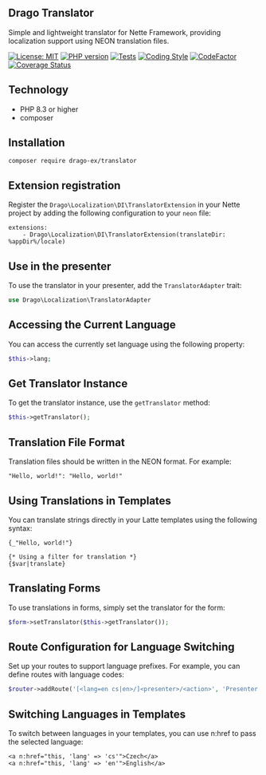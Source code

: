 ## Drago Translator
Simple and lightweight translator for Nette Framework, providing localization support using NEON translation files.

[![License: MIT](https://img.shields.io/badge/License-MIT-yellow.svg)](https://raw.githubusercontent.com/drago-ex/translator/master/license.md)
[![PHP version](https://badge.fury.io/ph/drago-ex%2Ftranslator.svg)](https://badge.fury.io/ph/drago-ex%2Ftranslator)
[![Tests](https://github.com/drago-ex/translator/actions/workflows/tests.yml/badge.svg)](https://github.com/drago-ex/translator/actions/workflows/tests.yml)
[![Coding Style](https://github.com/drago-ex/translator/actions/workflows/coding-style.yml/badge.svg)](https://github.com/drago-ex/translator/actions/workflows/coding-style.yml)
[![CodeFactor](https://www.codefactor.io/repository/github/drago-ex/translator/badge)](https://www.codefactor.io/repository/github/drago-ex/translator)
[![Coverage Status](https://coveralls.io/repos/github/drago-ex/translator/badge.svg?branch=master)](https://coveralls.io/github/drago-ex/translator?branch=master)

## Technology
- PHP 8.3 or higher
- composer

## Installation
```
composer require drago-ex/translator
```

## Extension registration
Register the `Drago\Localization\DI\TranslatorExtension` in your Nette project by adding the following
configuration to your `neon` file:
```neon
extensions:
	- Drago\Localization\DI\TranslatorExtension(translateDir: %appDir%/locale)
```

## Use in the presenter
To use the translator in your presenter, add the `TranslatorAdapter` trait:
```php
use Drago\Localization\TranslatorAdapter
```

## Accessing the Current Language
You can access the currently set language using the following property:
```php
$this->lang;
```

## Get Translator Instance
To get the translator instance, use the `getTranslator` method:
```php
$this->getTranslator();
```

## Translation File Format
Translation files should be written in the NEON format. For example:
```neon
"Hello, world!": "Hello, world!"
```

## Using Translations in Templates
You can translate strings directly in your Latte templates using the following syntax:
```latte
{_"Hello, world!"}

{* Using a filter for translation *}
{$var|translate}
```

## Translating Forms
To use translations in forms, simply set the translator for the form:
```php
$form->setTranslator($this->getTranslator());
```

## Route Configuration for Language Switching
Set up your routes to support language prefixes. For example, you can define routes with language codes:
```php
$router->addRoute('[<lang=en cs|en>/]<presenter>/<action>', 'Presenter:action');
```

## Switching Languages in Templates
To switch between languages in your templates, you can use n:href to pass the selected language:
```latte
<a n:href="this, 'lang' => 'cs'">Czech</a>
<a n:href="this, 'lang' => 'en'">English</a>
```
